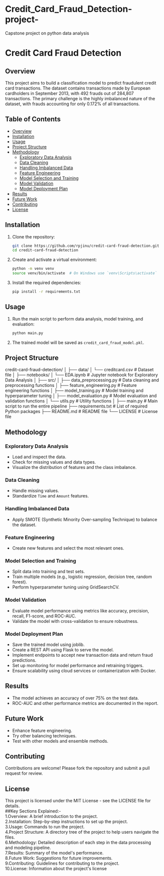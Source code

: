 # Credit_Card_Fraud_Detection-project-
Capstone project on python data analysis
# Credit Card Fraud Detection

## Overview
This project aims to build a classification model to predict fraudulent credit card transactions. The dataset contains transactions made by European cardholders in September 2013, with 492 frauds out of 284,807 transactions. The primary challenge is the highly imbalanced nature of the dataset, with frauds accounting for only 0.172% of all transactions.

## Table of Contents
- [Overview](#overview)
- [Installation](#installation)
- [Usage](#usage)
- [Project Structure](#project-structure)
- [Methodology](#methodology)
  - [Exploratory Data Analysis](#exploratory-data-analysis)
  - [Data Cleaning](#data-cleaning)
  - [Handling Imbalanced Data](#handling-imbalanced-data)
  - [Feature Engineering](#feature-engineering)
  - [Model Selection and Training](#model-selection-and-training)
  - [Model Validation](#model-validation)
  - [Model Deployment Plan](#model-deployment-plan)
- [Results](#results)
- [Future Work](#future-work)
- [Contributing](#contributing)
- [License](#license)

## Installation
1. Clone the repository:
    ```bash
    git clone https://github.com/rpjinu/credit-card-fraud-detection.git
    cd credit-card-fraud-detection
    ```
2. Create and activate a virtual environment:
    ```bash
    python -m venv venv
    source venv/bin/activate  # On Windows use `venv\Scripts\activate`
    ```
3. Install the required dependencies:
    ```bash
    pip install -r requirements.txt
    ```

## Usage
1. Run the main script to perform data analysis, model training, and evaluation:
    ```bash
    python main.py
    ```
2. The trained model will be saved as `credit_card_fraud_model.pkl`.

## Project Structure
credit-card-fraud-detection/
│
├── data/
│ └── creditcard.csv # Dataset file
│
├── notebooks/
│ └── EDA.ipynb # Jupyter notebook for Exploratory Data Analysis
│
├── src/
│ ├── data_preprocessing.py # Data cleaning and preprocessing functions
│ ├── feature_engineering.py # Feature engineering functions
│ ├── model_training.py # Model training and hyperparameter tuning
│ ├── model_evaluation.py # Model evaluation and validation functions
│ └── utils.py # Utility functions
│
├── main.py # Main script to run the entire pipeline
├── requirements.txt # List of required Python packages
├── README.md # README file
└── LICENSE # License file

## Methodology

### Exploratory Data Analysis
- Load and inspect the data.
- Check for missing values and data types.
- Visualize the distribution of features and the class imbalance.

### Data Cleaning
- Handle missing values.
- Standardize `Time` and `Amount` features.

### Handling Imbalanced Data
- Apply SMOTE (Synthetic Minority Over-sampling Technique) to balance the dataset.

### Feature Engineering
- Create new features and select the most relevant ones.

### Model Selection and Training
- Split data into training and test sets.
- Train multiple models (e.g., logistic regression, decision tree, random forest).
- Perform hyperparameter tuning using GridSearchCV.

### Model Validation
- Evaluate model performance using metrics like accuracy, precision, recall, F1-score, and ROC-AUC.
- Validate the model with cross-validation to ensure robustness.

### Model Deployment Plan
- Save the trained model using joblib.
- Create a REST API using Flask to serve the model.
- Implement endpoints to accept new transaction data and return fraud predictions.
- Set up monitoring for model performance and retraining triggers.
- Ensure scalability using cloud services or containerization with Docker.

## Results
- The model achieves an accuracy of over 75% on the test data.
- ROC-AUC and other performance metrics are documented in the report.

## Future Work
- Enhance feature engineering.
- Try other balancing techniques.
- Test with other models and ensemble methods.

## Contributing
Contributions are welcome! Please fork the repository and submit a pull request for review.

## License
This project is licensed under the MIT License - see the LICENSE file for details.\
##Key Sections Explained:-\
1.Overview: A brief introduction to the project.\
2.Installation: Step-by-step instructions to set up the project.\
3.Usage: Commands to run the project.\
4.Project Structure: A directory tree of the project to help users navigate the files.\
6.Methodology: Detailed description of each step in the data processing and modeling pipeline.\
7.Results: Summary of the model's performance.\
8.Future Work: Suggestions for future improvements.\
9.Contributing: Guidelines for contributing to the project.\
10.License: Information about the project's license

